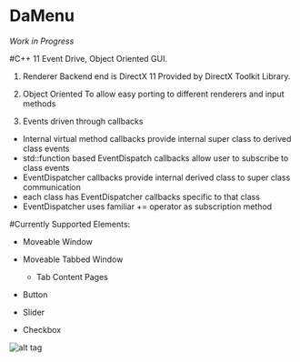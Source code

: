 # DaMenu

*Work in Progress*

#C++ 11 Event Drive, Object Oriented GUI.

1. Renderer Backend end is DirectX 11 Provided by DirectX Toolkit Library.

2. Object Oriented To allow easy porting to different renderers and input methods

3. Events driven through callbacks
  * Internal virtual method callbacks provide internal super class to derived class events
  * std::function based EventDispatch callbacks allow user to subscribe to class events
  * EventDispatcher callbacks provide internal derived class to super class communication
  * each class has EventDispatcher callbacks specific to that class
  * EventDispatcher uses familiar += operator as subscription method
  
#Currently Supported Elements:
* Moveable Window

* Moveable Tabbed Window 

  * Tab Content Pages

* Button

* Slider

* Checkbox

![alt tag](http://i.imgur.com/xwPnt7U.gif)
